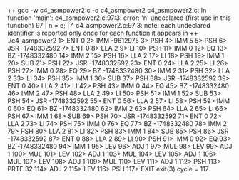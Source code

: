 ++ gcc -w c4_asmpower2.c -o c4_asmpower2
c4_asmpower2.c: In function 'main':
c4_asmpower2.c:97:3: error: 'n' undeclared (first use in this function)
   97 |   n = e;
      |   ^
c4_asmpower2.c:97:3: note: each undeclared identifier is reported only once for each function it appears in
++ ./c4_asmpower2
1> ENT  0
2> IMM  -9612975
3> PSH
4> IMM  5
5> PSH
6> JSR  -1748332592
7> ENT  0
8> LLA  2
9> LI
10> PSH
11> IMM  0
12> EQ
13> BZ   -1748332480
14> IMM  2
15> PSH
16> LLA  2
17> LI
18> PSH
19> IMM  1
20> SUB
21> PSH
22> JSR  -1748332592
23> ENT  0
24> LLA  2
25> LI
26> PSH
27> IMM  0
28> EQ
29> BZ   -1748332480
30> IMM  2
31> PSH
32> LLA  2
33> LI
34> PSH
35> IMM  1
36> SUB
37> PSH
38> JSR  -1748332592
39> ENT  0
40> LLA  2
41> LI
42> PSH
43> IMM  0
44> EQ
45> BZ   -1748332480
46> IMM  2
47> PSH
48> LLA  2
49> LI
50> PSH
51> IMM  1
52> SUB
53> PSH
54> JSR  -1748332592
55> ENT  0
56> LLA  2
57> LI
58> PSH
59> IMM  0
60> EQ
61> BZ   -1748332480
62> IMM  2
63> PSH
64> LLA  2
65> LI
66> PSH
67> IMM  1
68> SUB
69> PSH
70> JSR  -1748332592
71> ENT  0
72> LLA  2
73> LI
74> PSH
75> IMM  0
76> EQ
77> BZ   -1748332480
78> IMM  2
79> PSH
80> LLA  2
81> LI
82> PSH
83> IMM  1
84> SUB
85> PSH
86> JSR  -1748332592
87> ENT  0
88> LLA  2
89> LI
90> PSH
91> IMM  0
92> EQ
93> BZ   -1748332480
94> IMM  1
95> LEV
96> ADJ  1
97> MUL
98> LEV
99> ADJ  1
100> MUL
101> LEV
102> ADJ  1
103> MUL
104> LEV
105> ADJ  1
106> MUL
107> LEV
108> ADJ  1
109> MUL
110> LEV
111> ADJ  1
112> PSH
113> PRTF
32
114> ADJ  2
115> LEV
116> PSH
117> EXIT
exit(3) cycle = 117